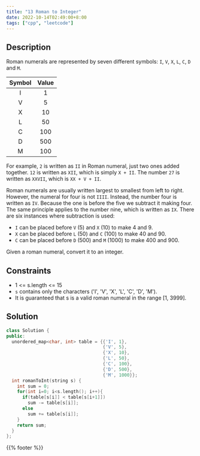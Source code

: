 ```yaml
---
title: "13 Roman to Integer"
date: 2022-10-14T02:49:00+8:00
tags: ["cpp", "leetcode"]
---
```


## Description

Roman numerals are represented by seven different symbols: `I`, `V`, `X`, `L`, `C`, `D` and `M`.

| Symbol | Value |
|:-:|:-:|
|I|1|
|V|5|
|X|10|
|L|50|
|C|100|
|D|500|
|M|100|

For example, `2` is written as `II` in Roman numeral, just two ones added together. `12` is written as `XII`, which is simply `X + II`. The number `27` is written as `XXVII`, which is `XX + V + II`.

Roman numerals are usually written largest to smallest from left to right. However, the numeral for four is not `IIII`. Instead, the number four is written as `IV`. Because the one is before the five we subtract it making four. The same principle applies to the number nine, which is written as `IX`. There are six instances where subtraction is used:

- `I` can be placed before `V` (5) and `X` (10) to make 4 and 9.
- `X` can be placed before `L` (50) and `C` (100) to make 40 and 90.
- `C` can be placed before `D` (500) and `M` (1000) to make 400 and 900.

Given a roman numeral, convert it to an integer.

## Constraints

- 1 <= s.length <= 15
- `s` contains only the characters ('I', 'V', 'X', 'L', 'C', 'D', 'M').
- It is guaranteed that s is a valid roman numeral in the range [1, 3999].

## Solution

```cpp
class Solution {
public:
  unordered_map<char, int> table = {{'I', 1}, 
                                    {'V', 5},
                                    {'X', 10},
                                    {'L', 50},
                                    {'C', 100},
                                    {'D', 500},
                                    {'M', 1000}};
  int romanToInt(string s) {
    int sum = 0;
    for(int i=0; i<s.length(); i++){
      if(table[s[i]] < table[s[i+1]])
        sum -= table[s[i]];
      else
        sum += table[s[i]];
    }
    return sum;
  }
};
```

{{% footer %}}

